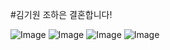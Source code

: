 #김기원 조하은 결혼합니다!

![Image](https://github.com/user-attachments/assets/f989f182-d1ee-425f-b3ac-4199a3c248d0)
![Image](https://github.com/user-attachments/assets/956b214f-29ca-4f72-b716-0d6a99e733cd)
![Image](https://github.com/user-attachments/assets/74d5bd4d-86dc-4d31-b8c6-dda919ed7a01)
![Image](https://github.com/user-attachments/assets/919f2ac5-3a85-4906-b0f5-768363ebf553)
